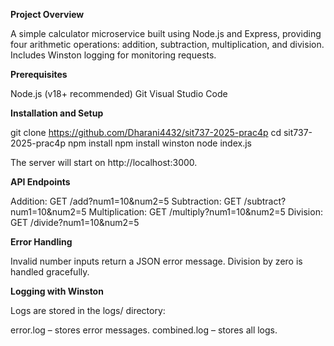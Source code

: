 **Project Overview**

A simple calculator microservice built using Node.js and Express, providing four arithmetic operations: addition, subtraction, multiplication, and division. Includes Winston logging for monitoring requests.


**Prerequisites**

Node.js (v18+ recommended)
Git
Visual Studio Code

**Installation and Setup**

git clone https://github.com/Dharani4432/sit737-2025-prac4p
cd sit737-2025-prac4p
npm install
npm install winston
node index.js

The server will start on http://localhost:3000.

**API Endpoints**

Addition: GET /add?num1=10&num2=5
Subtraction: GET /subtract?num1=10&num2=5
Multiplication: GET /multiply?num1=10&num2=5
Division: GET /divide?num1=10&num2=5

**Error Handling**

Invalid number inputs return a JSON error message.
Division by zero is handled gracefully.

**Logging with Winston**

Logs are stored in the logs/ directory:

error.log – stores error messages.
combined.log – stores all logs.

